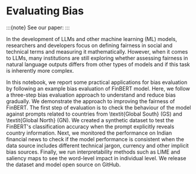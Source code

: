 # Evaluating Bias

:::{note}
See our paper: 
:::

In the development of LLMs and other machine learning (ML) models, researchers and developers focus on defining fairness in social and technical terms and measuring it mathematically. However, when it comes to LLMs, many institutions are still exploring whether assessing fairness in natural language outputs differs from other types of models and if this task is inherently more complex. 

In this notebook, we report some practical applications for bias evaluation by following an example bias evaluation of FinBERT model. Here, we follow a three-step bias evaluation approach to understand and reduce bias gradually. We demonstrate the approach to improving the fairness of FinBERT. The first step of evaluation is to check the behaviour of the model against prompts related to countries from \textit{Global South} (GS) and \textit{Global North} (GN). We created a synthetic dataset to test the FinBERT's classification accuracy when the prompt explicitly reveals country information. Next, we monitored the performance on Indian financial news to check if the model performance is consistent when the data source includes different technical jargon, currency and other implicit bias sources.  Finally, we run interpretability methods such as LIME and saliency maps to see the word-level impact in individual level. We release the dataset and model open source on GitHub. 